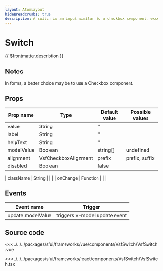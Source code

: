 ```yaml
---
layout: AtomLayout
hideBreadcrumbs: true
description: A switch is an input similar to a checkbox component, except for handling the indeterminate state. The two possible values are true and false. Used for enable/disable features, especially on mobile.
---
```

#  Switch

{{ $frontmatter.description }}

<Generate />

## Notes

In forms, a better choice may be to use a Checkbox component.

## Props

| Prop name    | Type                     | Default value | Possible values                        |
| ------------ | ------------------------ | ------------- | -------------------------------------- |
| value        | String                   | ''            |                                        |
| label        | String                   | ''            |                                        |
| helpText     | String                   | ''            |                                        |
| modelValue   | Boolean | string[]       | undefined     |                                        |
| alignment    | VsfCheckboxAlignment    | prefix        |   prefix,  suffix                      |
| disabled     | Boolean                  | false         |                                        |
<!-- react -->
| className    | String                   |               |                                        |
| onChange     | Function                 |               |                                        |

<!-- end react -->

<!-- vue -->

## Events

| Event name        |            Trigger             |
| ----------------- | :----------------------------: |
| update:modelValue | triggers v-model update event  |
<!-- end vue -->


## Source code

<!-- vue -->
<<<../../../packages/sfui/frameworks/vue/components/VsfSwitch/VsfSwitch.vue
<!-- end vue -->
<!-- react -->
<<<../../../packages/sfui/frameworks/react/components/VsfSwitch/VsfSwitch.tsx
<!-- end react -->
